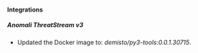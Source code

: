 #### Integrations
##### Anomali ThreatStream v3
- Updated the Docker image to: *demisto/py3-tools:0.0.1.30715*.
